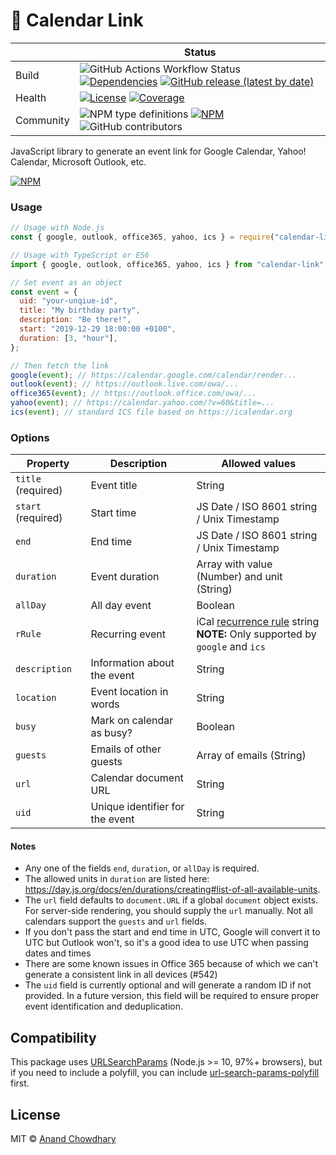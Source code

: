 # 📅 Calendar Link

<!-- prettier-ignore-start -->
|   | Status |
| - | - |
| Build | ![GitHub Actions Workflow Status](https://img.shields.io/github/actions/workflow/status/AnandChowdhary/calendar-link/node.yml) [![Dependencies](https://img.shields.io/librariesio/github/AnandChowdhary/calendar-link)](https://libraries.io/github/AnandChowdhary/calendar-link) [![GitHub release (latest by date)](https://img.shields.io/github/v/release/AnandChowdhary/calendar-link)](https://github.com/AnandChowdhary/calendar-link/releases) |
| Health | [![License](https://img.shields.io/github/license/anandchowdhary/calendar-link.svg)](https://github.com/AnandChowdhary/calendar-link/blob/master/LICENSE) [![Coverage](https://img.shields.io/coveralls/github/AnandChowdhary/calendar-link)](https://coveralls.io/github/AnandChowdhary/calendar-link) |
| Community | ![NPM type definitions](https://img.shields.io/npm/types/calendar-link.svg) [![NPM](https://img.shields.io/npm/v/calendar-link.svg)](https://www.npmjs.com/package/calendar-link) ![GitHub contributors](https://img.shields.io/github/contributors/AnandChowdhary/calendar-link) |
<!-- prettier-ignore-end -->

JavaScript library to generate an event link for Google Calendar, Yahoo!
Calendar, Microsoft Outlook, etc.

[![NPM](https://nodei.co/npm/calendar-link.png)](https://npm.im/calendar-link/)

### Usage

```js
// Usage with Node.js
const { google, outlook, office365, yahoo, ics } = require("calendar-link");

// Usage with TypeScript or ES6
import { google, outlook, office365, yahoo, ics } from "calendar-link";

// Set event as an object
const event = {
  uid: "your-unqiue-id",
  title: "My birthday party",
  description: "Be there!",
  start: "2019-12-29 18:00:00 +0100",
  duration: [3, "hour"],
};

// Then fetch the link
google(event); // https://calendar.google.com/calendar/render...
outlook(event); // https://outlook.live.com/owa/...
office365(event); // https://outlook.office.com/owa/...
yahoo(event); // https://calendar.yahoo.com/?v=60&title=...
ics(event); // standard ICS file based on https://icalendar.org
```

### Options

| Property           | Description                     | Allowed values                                                                                                                            |
| ------------------ | ------------------------------- | ----------------------------------------------------------------------------------------------------------------------------------------- |
| `title` (required) | Event title                     | String                                                                                                                                    |
| `start` (required) | Start time                      | JS Date / ISO 8601 string / Unix Timestamp                                                                                                |
| `end`              | End time                        | JS Date / ISO 8601 string / Unix Timestamp                                                                                                |
| `duration`         | Event duration                  | Array with value (Number) and unit (String)                                                                                               |
| `allDay`           | All day event                   | Boolean                                                                                                                                   |
| `rRule`            | Recurring event                 | iCal [recurrence rule](https://www.rfc-editor.org/rfc/rfc5545#section-3.3.10) string <br />**NOTE:** Only supported by `google` and `ics` |
| `description`      | Information about the event     | String                                                                                                                                    |
| `location`         | Event location in words         | String                                                                                                                                    |
| `busy`             | Mark on calendar as busy?       | Boolean                                                                                                                                   |
| `guests`           | Emails of other guests          | Array of emails (String)                                                                                                                  |
| `url`              | Calendar document URL           | String                                                                                                                                    |
| `uid`              | Unique identifier for the event | String                                                                                                                                    |

#### Notes

- Any one of the fields `end`, `duration`, or `allDay` is required.
- The allowed units in `duration` are listed here: https://day.js.org/docs/en/durations/creating#list-of-all-available-units.
- The `url` field defaults to `document.URL` if a global `document` object exists. For server-side rendering, you should supply the `url` manually.
  Not all calendars support the `guests` and `url` fields.
- If you don't pass the start and end time in UTC, Google will convert it to UTC but Outlook won't, so it's a good idea to use UTC when passing dates and times
- There are some known issues in Office 365 because of which we can't generate a consistent link in all devices (#542)
- The `uid` field is currently optional and will generate a random ID if not provided. In a future version, this field will be required to ensure proper event identification and deduplication.

## Compatibility

This package uses [URLSearchParams](https://developer.mozilla.org/en-US/docs/Web/API/URLSearchParams) (Node.js >= 10, 97%+ browsers), but if you need to include a polyfill, you can include [url-search-params-polyfill](https://www.npmjs.com/package/url-search-params-polyfill) first.

## License

MIT © [Anand Chowdhary](https://anandchowdhary.com/?utm_source=github&utm_medium=calendar-link&utm_campaign=readme)
